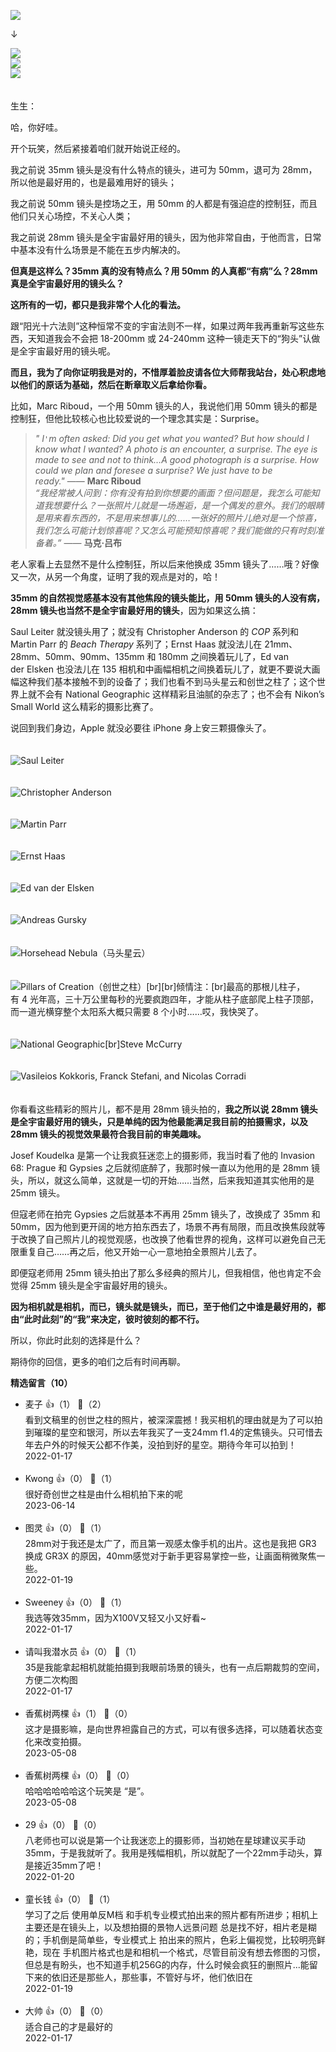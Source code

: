 ![](https://static001.geekbang.org/resource/image/07/12/07eea6ac9576675ed0088cdc21db9112.jpg?wh=3000x3000)

↓

[![](https://static001.geekbang.org/resource/image/1b/e3/1b151493d1ffa648f076b9c351c143e3.jpg?wh=750x360)](http://time.geekbang.org/column/article/477125)  
[![](https://static001.geekbang.org/resource/image/c5/a1/c53f312fc068691b9428896269500aa1.jpg?wh=750x360)](http://time.geekbang.org/column/article/477933)  
[![](https://static001.geekbang.org/resource/image/b5/fd/b58d9e4da6fe1b22037bedb6d86cc8fd.jpg?wh=750x360)](http://time.geekbang.org/column/article/477970)

　  
生生：

哈，你好哇。

开个玩笑，然后紧接着咱们就开始说正经的。

我之前说 35mm 镜头是没有什么特点的镜头，进可为 50mm，退可为 28mm，所以他是最好用的，也是最难用好的镜头；

我之前说 50mm 镜头是控场之王，用 50mm 的人都是有强迫症的控制狂，而且他们只关心场控，不关心人类；

我之前说 28mm 镜头是全宇宙最好用的镜头，因为他非常自由，于他而言，日常中基本没有什么场景是不能在五步内解决的。

**但真是这样么？35mm 真的没有特点么？用 50mm 的人真都“有病”么？28mm 真是全宇宙最好用的镜头么？**

**这所有的一切，都只是我非常个人化的看法。**

跟“阳光十六法则”这种恒常不变的宇宙法则不一样，如果过两年我再重新写这些东西，天知道我会不会把 18-200mm 或 24-240mm 这种一镜走天下的“狗头”认做是全宇宙最好用的镜头呢。

**而且，我为了向你证明我是对的，不惜厚着脸皮请各位大师帮我站台，处心积虑地以他们的原话为基础，然后在断章取义后拿给你看。**

比如，Marc Riboud，一个用 50mm 镜头的人，我说他们用 50mm 镜头的都是控制狂，但他比较核心也比较爱说的一个理念其实是：Surprise。

> *" I`'`m often asked: Did you get what you wanted? But how should I know what I wanted? A photo is an encounter, a surprise. The eye is made to see and not to think…A good photograph is a surprise. How could we plan and foresee a surprise? We just have to be ready."* —— **Marc Riboud**  
> *“我经常被人问到：你有没有拍到你想要的画面？但问题是，我怎么可能知道我想要什么？一张照片儿就是一场邂逅，是一个偶发的意外。我们的眼睛是用来看东西的，不是用来想事儿的……一张好的照片儿绝对是一个惊喜，我们怎么可能计划惊喜呢？又怎么可能预知惊喜呢？我们能做的只有时刻准备着。”* —— **马克·吕布**

老人家看上去显然不是什么控制狂，所以后来他换成 35mm 镜头了……哦？好像又一次，从另一个角度，证明了我的观点是对的，哈！

**35mm 的自然视觉感基本没有其他焦段的镜头能比，用 50mm 镜头的人没有病，28mm 镜头也当然不是全宇宙最好用的镜头**，因为如果这么搞：

Saul Leiter 就没镜头用了；就没有 Christopher Anderson 的 *COP* 系列和 Martin Parr 的 *Beach Therapy* 系列了；Ernst Haas 就没法儿在 21mm、28mm、50mm、90mm、135mm 和 180mm 之间换着玩儿了，Ed van der Elsken 也没法儿在 135 相机和中画幅相机之间换着玩儿了，就更不要说大画幅这种我们基本接触不到的设备了；我们也看不到马头星云和创世之柱了；这个世界上就不会有 National Geographic 这样精彩且油腻的杂志了；也不会有 Nikon’s Small World 这么精彩的摄影比赛了。

说回到我们身边，Apple 就没必要往 iPhone 身上安三颗摄像头了。  
　

![](https://static001.geekbang.org/resource/image/7f/bc/7fffe236f91389482297dc2f0f90edbc.jpeg?wh=1280x1990 "Saul Leiter")

　  
![](https://static001.geekbang.org/resource/image/2e/c5/2eb237126c0d252494ba93b4eacb3ac5.jpg?wh=1280x1707 "Christopher Anderson")

　  
![](https://static001.geekbang.org/resource/image/dc/d0/dc0f6413ef3a239f2f2108c58f96a4d0.jpeg?wh=3000x2000 "Martin Parr")

　  
![](https://static001.geekbang.org/resource/image/33/77/33d91868136faf511725070033f1e177.jpeg?wh=1506x1004 "Ernst Haas")

　  
![](https://static001.geekbang.org/resource/image/89/2e/899d215427b078a7eb48fff4edd6132e.jpeg?wh=1024x703 "Ed van der Elsken")

　  
![](https://static001.geekbang.org/resource/image/51/08/51b6cdb39342a320872aa6d0078dbd08.jpeg?wh=3543x1299 "Andreas Gursky")

　  
![](https://static001.geekbang.org/resource/image/8a/81/8a8760673c1a8d5886b65e2915903e81.jpg?wh=1700x1280 "Horsehead Nebula（马头星云）")

　  
![](https://static001.geekbang.org/resource/image/bf/c1/bf1f1cc6ae0f518c6f0548ac497efac1.jpg?wh=1366x1425 "Pillars of Creation（创世之柱）[br][br]倾情注：[br]最高的那根儿柱子，有 4 光年高，三十万公里每秒的光要疯跑四年，才能从柱子底部爬上柱子顶部，而一道光横穿整个太阳系大概只需要 8 个小时……哎，我快哭了。")

　  
![](https://static001.geekbang.org/resource/image/0d/3b/0d561b95ee92788f9b14869ebfbf513b.jpeg?wh=1125x1432 "National Geographic[br]Steve McCurry")

　  
![](https://static001.geekbang.org/resource/image/52/7c/525059351f007c1becac6fe508921d7c.jpeg?wh=3072x3072 "Vasileios Kokkoris, Franck Stefani, and Nicolas Corradi")

　  
你看看这些精彩的照片儿，都不是用 28mm 镜头拍的，**我之所以说 28mm 镜头是全宇宙最好用的镜头，只是单纯的因为他最能满足我目前的拍摄需求，以及 28mm 镜头的视觉效果最符合我目前的审美趣味。**

Josef Koudelka 是第一个让我疯狂迷恋上的摄影师，我当时看了他的 Invasion 68: Prague 和 Gypsies 之后就彻底醉了，我那时候一直以为他用的是 28mm 镜头，所以，就这么简单，这就是一切的开始……当然，后来我知道其实他用的是 25mm 镜头。

但寇老师在拍完 Gypsies 之后就基本不再用 25mm 镜头了，改换成了 35mm 和 50mm，因为他到更开阔的地方拍东西去了，场景不再有局限，而且改换焦段就等于改换了自己照片儿的视觉观感，也改换了他看世界的视角，这样可以避免自己无限重复自己……再之后，他又开始一心一意地拍全景照片儿去了。

即便寇老师用 25mm 镜头拍出了那么多经典的照片儿，但我相信，他也肯定不会觉得 25mm 镜头是全宇宙最好用的镜头。

**因为相机就是相机，而已，镜头就是镜头，而已，至于他们之中谁是最好用的，都由“此时此刻”的“我”来决定，彼时彼刻的都不行。**

所以，你此时此刻的选择是什么？

期待你的回信，更多的咱们之后有时间再聊。
<div><strong>精选留言（10）</strong></div><ul>
<li><span>麦子</span> 👍（1） 💬（2）<div>看到文稿里的创世之柱的照片，被深深震撼！我买相机的理由就是为了可以拍到璀璨的星空和银河，所以去年我买了一支24mm f1.4的定焦镜头。只可惜去年去户外的时候天公都不作美，没拍到好的星空。期待今年可以拍到！</div>2022-01-17</li><br/><li><span>Kwong</span> 👍（0） 💬（1）<div>很好奇创世之柱是由什么相机拍下来的呢</div>2023-06-14</li><br/><li><span>图灵</span> 👍（0） 💬（1）<div>28mm对于我还是太广了，而且第一观感太像手机的出片。这也是我把 GR3 换成 GR3X 的原因，40mm感觉对于新手更容易掌控一些，让画面稍微聚焦一些。</div>2022-01-19</li><br/><li><span>Sweeney</span> 👍（0） 💬（1）<div>我选等效35mm，因为X100V又轻又小又好看~</div>2022-01-17</li><br/><li><span>请叫我潜水员</span> 👍（0） 💬（1）<div>35是我能拿起相机就能拍摄到我眼前场景的镜头，也有一点后期裁剪的空间，方便二次构图</div>2022-01-17</li><br/><li><span>香蕉树两棵</span> 👍（1） 💬（0）<div>这才是摄影嘛，是向世界袒露自己的方式，可以有很多选择，可以随着状态变化来改变拍摄。</div>2023-05-08</li><br/><li><span>香蕉树两棵</span> 👍（0） 💬（0）<div>哈哈哈哈哈哈这个玩笑是 “是”。</div>2023-05-08</li><br/><li><span>29</span> 👍（0） 💬（0）<div>八老师也可以说是第一个让我迷恋上的摄影师，当初她在星球建议买手动35mm，于是我就听了。我用是残幅相机，所以就配了一个22mm手动头，算是接近35mm了吧！</div>2022-01-20</li><br/><li><span>童长钱</span> 👍（0） 💬（1）<div>学习了之后 使用单反M档 和手机专业模式拍出来的照片都有所进步；相机上主要还是在镜头上，以及想拍摄的景物人远景问题 总是找不好，相片老是糊的；手机倒是简单些，专业模式上 拍出来的照片，色彩上偏视觉，比较明亮鲜艳，现在 手机图片格式也是和相机一个格式，尽管目前没有想去修图的习惯，但总是有盼头，也不知道手机256G的内存，什么时候会疯狂的删照片...能留下来的依旧还是那些人，那些事，不管好与坏，他们依旧在</div>2022-01-19</li><br/><li><span>大帅</span> 👍（0） 💬（0）<div>适合自己的才是最好的</div>2022-01-17</li><br/>
</ul>